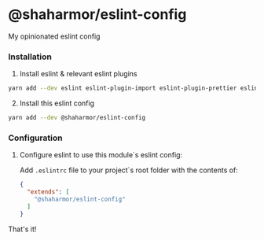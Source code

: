 # @shaharmor/eslint-config

My opinionated eslint config

### Installation

1. Install eslint & relevant eslint plugins
```sh
yarn add --dev eslint eslint-plugin-import eslint-plugin-prettier eslint-import-resolver-typescript @typescript-eslint/eslint-plugin prettier
```

2. Install this eslint config
```sh
yarn add --dev @shaharmor/eslint-config
```

### Configuration

1. Configure eslint to use this module`s eslint config:

    Add `.eslintrc` file to your project`s root folder with the contents of:
    ```json
    {
      "extends": [
        "@shaharmor/eslint-config"
      ]
    }
    ```

That's it!
